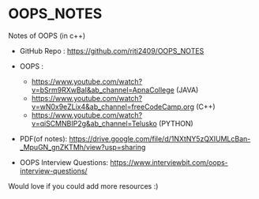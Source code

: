 # OOPS_NOTES
Notes of OOPS (in c++)

- GitHub Repo : https://github.com/riti2409/OOPS_NOTES

- OOPS :
  - https://www.youtube.com/watch?v=bSrm9RXwBaI&ab_channel=ApnaCollege (JAVA)<br>
  - https://www.youtube.com/watch?v=wN0x9eZLix4&ab_channel=freeCodeCamp.org (C++)<br>
  - https://www.youtube.com/watch?v=qiSCMNBIP2g&ab_channel=Telusko (PYTHON)
          

- PDF(of notes): https://drive.google.com/file/d/1NXtNY5zQXIUMLcBan-_MpuGN_gnZKTMh/view?usp=sharing

- OOPS Interview Questions: https://www.interviewbit.com/oops-interview-questions/

Would love if you could add more resources :)